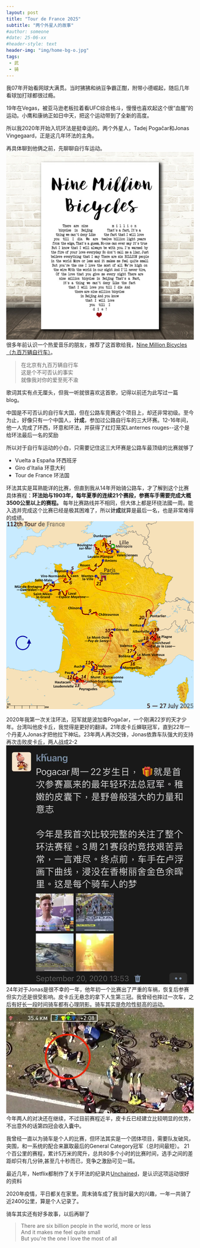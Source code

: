 ```yaml
---
layout: post
title: "Tour de France 2025"
subtitle: "两个外星人的故事"
#author: someone
#date: 25-06-xx
#header-style: text
header-img: "img/home-bg-o.jpg"
tags:
 - 武
 - 骑
---
```


我07年开始看网球大满贯。当时狒狒和纳豆争霸正酣，附带小德崛起，随后几年看球加打球都很过瘾。  

19年在Vegas，被亚马逊老板拉着看UFC综合格斗，慢慢也喜欢起这个很“血腥”的运动。小鹰和康纳正如日中天，把这个运动带到了全新的高度。

所以我2020年开始入坑环法是挺幸运的。两个外星人，Tadej Pogačar和Jonas Vingegaard，正是这几年环法的主角。

再具体聊到他俩之前，先聊聊自行车运动。  
![Alt text](/assets/2025/25-07-13-TdF_files/9m.jpg)  
很多年前认识一个热爱音乐的朋友，推荐了这首歌给我，[Nine Million Bicycles（九百万辆自行车）](https://www.youtube.com/watch?v=eHQG6-DojVw)。
> 在北京有九百万辆自行车  
这是个不可否认的事实  
就像我对你的爱至死不渝

歌词其实有点无厘头，但我一听就很喜欢这首歌，记得以前还为此写过一篇blog。

中国是不可否认的自行车大国，但在公路车竞赛这个项目上，却还非常初级。至今为止，好像只有一个中国人，**计成**，参加过公路自行车的三大环赛。12-16年间，他一人完成了环西，环意和环法，并获得了红灯笼奖Lanternes rouges--这个是给环法最后一名的奖励  

所以对于自行车运动的小白，只需要记住这三大环赛是公路车最顶级的比赛就够了
- Vuelta a España 环西班牙
- Giro d'Italia 环意大利
- Tour de France 环法国

环法其实是耳熟能详的比赛，但直到我从14年开始骑公路车，才了解到这个比赛具体赛程：**环法始与1903年，每年夏季的连续21个赛段，参赛车手需要完成大概3500公里以上的赛程。** 每年比赛路线并不相同，但大体上都是环绕法國一周。能入选并完成这个比赛已经是极其困难了，所以**计成**就算是最后一名，也是非常难得的成绩。  
![Alt text](/assets/2025/25-07-13-TdF_files/tdf.png)

2020年我第一次关注环法，冠军就是波加查Pogačar，一个刚满22岁的天才少年。台湾叫他皮卡丘，我觉得是更好的翻译。21年皮卡丘蝉联冠军，直到22年一个丹麦人Jonas才把他拉下神坛。23年两人再次交锋，Jonas依靠车队强大的支持再次击败皮卡丘，两人战成2-2
![Alt text](/assets/2025/25-07-13-TdF_files/wechat.jpg)
24年对于Jonas是很不幸的一年，他年初一个比赛出了严重的车祸，恢复后参赛但实力还是很受影响。皮卡丘无悬念的拿下人生第三冠。我曾经也摔过一次车，之后有好长一段时间骑车都有心理阴影。骑车其实是危险性挺高的运动。
![Alt text](/assets/2025/25-07-13-TdF_files/jonas.jpg)  
今年两人的对决还在继续，不过目前赛程近半，皮卡丘已经建立比较明显的优势，不出意外的话第四冠会收入囊中。  

我曾经一直以为骑车是个人的比赛，但环法其实是一个团体项目，需要队友破风，突围，和一系统的配合来赢取最后的General Category冠军（总时间最短）。
21个百公里的赛程，累计5万米的爬升，总共80多个小时的比赛时间，选手之间的差距却只有几分钟,甚至几十秒而已，竞争之激励可见一斑。  

最近几年，Netflix都制作了关于环法的纪录片[Unchained](ttps://www.netflix.com/title/81153133)，是认识这项运动很好的资料  

2020年疫情，平日都关在家里。周末骑车成了我当时最大的兴趣，一年一共骑了近2400公里，算是个人记录了。  

骑车其实还有好多故事，以后再聊了
> There are six billion people in the world, more or less  
And it makes me feel quite small  
But you're the one I love the most of all  


